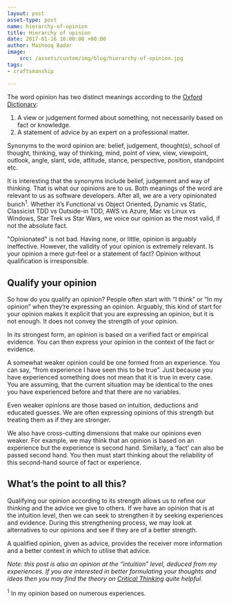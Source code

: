 ```yaml
---
layout: post
asset-type: post
name: hierarchy-of-opinion
title: Hierarchy of opinion
date: 2017-01-16 16:00:00 +00:00
author: Mashooq Badar
image:
    src: /assets/custom/img/blog/hierarchy-of-opinion.jpg
tags:
- craftsmanship

---
```


The word opinion has two distinct meanings according to the [Oxford Dictionary](https://en.oxforddictionaries.com/definition/opinion):

1. A view or judgement formed about something, not necessarily based on fact or knowledge.
2. A statement of advice by an expert on a professional matter.

Synonyms to the word opinion are: belief, judgement, thought(s), school of thought, thinking, way of thinking, mind, point of view, view, viewpoint, outlook, angle, slant, side, attitude, stance, perspective, position, standpoint etc.

It is interesting that the synonyms include belief, judgement and way of thinking. That is what our opinions are to us. Both meanings of the word are relevant to us as software developers. After all, we are a very opinionated bunch<sup>1</sup>. Whether it’s Functional vs Object Oriented, Dynamic vs Static, Classicist TDD vs Outside-in TDD, AWS vs Azure, Mac vs Linux vs Windows, Star Trek vs Star Wars, we voice our opinion as the most valid, if not the absolute fact.

"Opinionated" is not bad. Having none, or little, opinion is arguably ineffective. However, the validity of your opinion is extremely relevant. Is your opinion a mere gut-feel or a statement of fact? Opinion without qualification is irresponsible.

## Qualify your opinion
So how do you qualify an opinion? People often start with “I think” or “In my opinion” when they’re expressing an opinion. Arguably, this kind of start for your opinion makes it explicit that you are expressing an opinion, but it is not enough. It does not convey the strength of your opinion. 

In its strongest form, an opinion is based on a verified fact or empirical evidence. You can then express your opinion in the context of the fact or evidence.

A somewhat weaker opinion could be one formed from an experience. You can say, “from experience I have seen this to be true”. Just because you have experienced something does not mean that it is true in every case. You are assuming, that the current situation may be identical to the ones you have experienced before and that there are no variables.

Even weaker opinions are those based on intuition, deductions and educated guesses. We are often expressing opinions of this strength but treating them as if they are stronger. 

We also have cross-cutting dimensions that make our opinions even weaker. For example, we may think that an opinion is based on an experience but the experience is second hand. Similarly, a ‘fact’ can also be passed second hand. You then must start thinking about the reliability of this second-hand source of fact or experience. 

## What’s the point to all this?
Qualifying our opinion according to its strength allows us to refine our thinking and the advice we give to others. If we have an opinion that is at the intuition level, then we can seek to strengthen it by seeking experiences and evidence. During this strengthening process, we may look at alternatives to our opinions and see if they are of a better strength.

A qualified opinion, given as advice, provides the receiver more information and a better context in which to utilise that advice.

*Note: this post is also an opinion at the “intuition” level, deduced from my experiences. If you are interested in better formulating your thoughts and ideas then you may find the theory on [Critical Thinking](https://en.wikipedia.org/wiki/Critical_thinking) quite helpful.*

<sup>1</sup> In my opinion based on numerous experiences.

